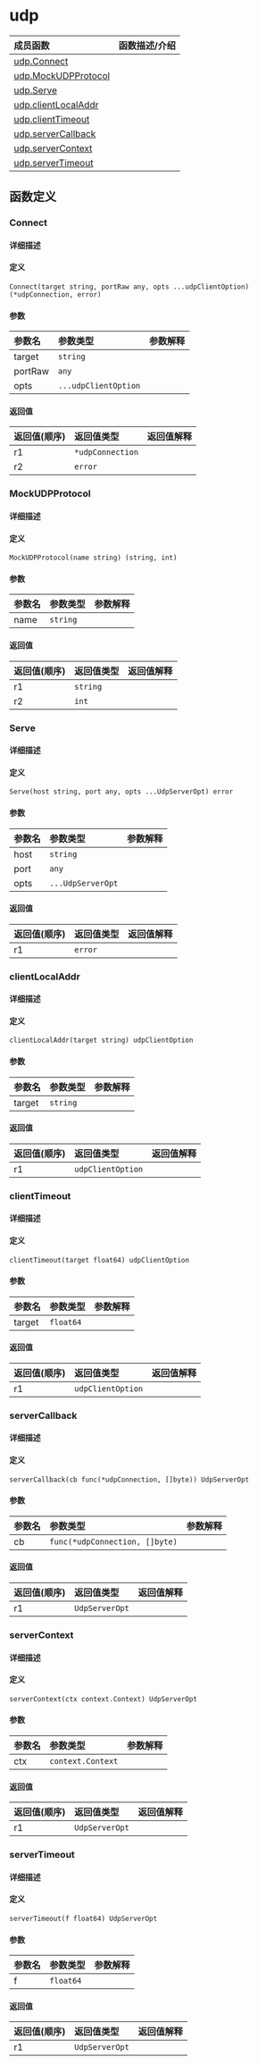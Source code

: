 # udp

|成员函数|函数描述/介绍|
|:------|:--------|
| [udp.Connect](#connect) ||
| [udp.MockUDPProtocol](#mockudpprotocol) ||
| [udp.Serve](#serve) ||
| [udp.clientLocalAddr](#clientlocaladdr) ||
| [udp.clientTimeout](#clienttimeout) ||
| [udp.serverCallback](#servercallback) ||
| [udp.serverContext](#servercontext) ||
| [udp.serverTimeout](#servertimeout) ||


## 函数定义
### Connect

#### 详细描述


#### 定义

`Connect(target string, portRaw any, opts ...udpClientOption) (*udpConnection, error)`

#### 参数
|参数名|参数类型|参数解释|
|:-----------|:---------- |:-----------|
| target | `string` |   |
| portRaw | `any` |   |
| opts | `...udpClientOption` |   |

#### 返回值
|返回值(顺序)|返回值类型|返回值解释|
|:-----------|:---------- |:-----------|
| r1 | `*udpConnection` |   |
| r2 | `error` |   |


### MockUDPProtocol

#### 详细描述


#### 定义

`MockUDPProtocol(name string) (string, int)`

#### 参数
|参数名|参数类型|参数解释|
|:-----------|:---------- |:-----------|
| name | `string` |   |

#### 返回值
|返回值(顺序)|返回值类型|返回值解释|
|:-----------|:---------- |:-----------|
| r1 | `string` |   |
| r2 | `int` |   |


### Serve

#### 详细描述


#### 定义

`Serve(host string, port any, opts ...UdpServerOpt) error`

#### 参数
|参数名|参数类型|参数解释|
|:-----------|:---------- |:-----------|
| host | `string` |   |
| port | `any` |   |
| opts | `...UdpServerOpt` |   |

#### 返回值
|返回值(顺序)|返回值类型|返回值解释|
|:-----------|:---------- |:-----------|
| r1 | `error` |   |


### clientLocalAddr

#### 详细描述


#### 定义

`clientLocalAddr(target string) udpClientOption`

#### 参数
|参数名|参数类型|参数解释|
|:-----------|:---------- |:-----------|
| target | `string` |   |

#### 返回值
|返回值(顺序)|返回值类型|返回值解释|
|:-----------|:---------- |:-----------|
| r1 | `udpClientOption` |   |


### clientTimeout

#### 详细描述


#### 定义

`clientTimeout(target float64) udpClientOption`

#### 参数
|参数名|参数类型|参数解释|
|:-----------|:---------- |:-----------|
| target | `float64` |   |

#### 返回值
|返回值(顺序)|返回值类型|返回值解释|
|:-----------|:---------- |:-----------|
| r1 | `udpClientOption` |   |


### serverCallback

#### 详细描述


#### 定义

`serverCallback(cb func(*udpConnection, []byte)) UdpServerOpt`

#### 参数
|参数名|参数类型|参数解释|
|:-----------|:---------- |:-----------|
| cb | `func(*udpConnection, []byte)` |   |

#### 返回值
|返回值(顺序)|返回值类型|返回值解释|
|:-----------|:---------- |:-----------|
| r1 | `UdpServerOpt` |   |


### serverContext

#### 详细描述


#### 定义

`serverContext(ctx context.Context) UdpServerOpt`

#### 参数
|参数名|参数类型|参数解释|
|:-----------|:---------- |:-----------|
| ctx | `context.Context` |   |

#### 返回值
|返回值(顺序)|返回值类型|返回值解释|
|:-----------|:---------- |:-----------|
| r1 | `UdpServerOpt` |   |


### serverTimeout

#### 详细描述


#### 定义

`serverTimeout(f float64) UdpServerOpt`

#### 参数
|参数名|参数类型|参数解释|
|:-----------|:---------- |:-----------|
| f | `float64` |   |

#### 返回值
|返回值(顺序)|返回值类型|返回值解释|
|:-----------|:---------- |:-----------|
| r1 | `UdpServerOpt` |   |


